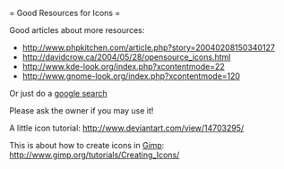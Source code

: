 <!-- Name: TipsAndTricks/Icons -->
<!-- Version: 5 -->
<!-- Last-Modified: 2006/02/28 13:26:22 -->
<!-- Author: ilyahegai -->
= Good Resources for Icons = 

Good articles about more resources:

 * http://www.phpkitchen.com/article.php?story=20040208150340127
 * http://davidcrow.ca/2004/05/28/opensource_icons.html
 * http://www.kde-look.org/index.php?xcontentmode=22
 * http://www.gnome-look.org/index.php?xcontentmode=120

Or just do a  [google search](http://www.google.co.uk/search?q=open+source+icons)

Please ask the owner if you may use it!

A little icon tutorial: http://www.deviantart.com/view/14703295/

This is about how to create icons in [Gimp](http://www.gimp.org/): http://www.gimp.org/tutorials/Creating_Icons/